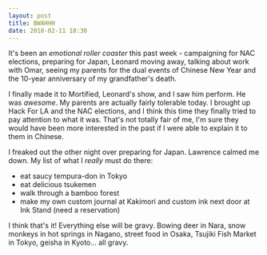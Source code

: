 ```yaml
---
layout: post
title: BWAHHH
date: 2018-02-11 18:30
---
```


It's been an *emotional roller coaster* this past week - campaigning for NAC elections, preparing for Japan, Leonard moving away, talking about work with Omar, seeing my parents for the dual events of Chinese New Year and the 10-year anniversary of my grandfather's death.

I finally made it to Mortified, Leonard's show, and I saw him perform.  He was *awesome*.  My parents are actually fairly tolerable today.  I brought up Hack For LA and the NAC elections, and I think this time they finally tried to pay attention to what it was.  That's not totally fair of me, I'm sure they would have been more interested in the past if I were able to explain it to them in Chinese.

I freaked out the other night over preparing for Japan.  Lawrence calmed me down.  My list of what I *really* must do there:

* eat saucy tempura-don in Tokyo
* eat delicious tsukemen
* walk through a bamboo forest
* make my own custom journal at Kakimori and custom ink next door at Ink Stand (need a reservation)

I think that's it!  Everything else will be gravy.  Bowing deer in Nara, snow monkeys in hot springs in Nagano, street food in Osaka, Tsujiki Fish Market in Tokyo, geisha in Kyoto... all gravy.
